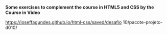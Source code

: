 **Some exercises to complement the course in HTML5 and CSS by the Course in Video**


https://ioseffagundes.github.io/html-css/saved/desafio 10/pacote-projeto-d010/

